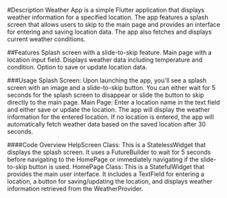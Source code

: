 #Description
Weather App is a simple Flutter application that displays weather information for a specified location. The app features a splash screen that allows users to skip to the main page and provides an interface for entering and saving location data. The app also fetches and displays current weather conditions.

##Features
Splash screen with a slide-to-skip feature.
Main page with a location input field.
Displays weather data including temperature and condition.
Option to save or update location data.

###Usage
Splash Screen: Upon launching the app, you'll see a splash screen with an image and a slide-to-skip button. You can either wait for 5 seconds for the splash screen to disappear or slide the button to skip directly to the main page.
Main Page: Enter a location name in the text field and either save or update the location. The app will display the weather information for the entered location. If no location is entered, the app will automatically fetch weather data based on the saved location after 30 seconds.

####Code Overview
HelpScreen Class: This is a StatelessWidget that displays the splash screen. It uses a FutureBuilder to wait for 5 seconds before navigating to the HomePage or immediately navigating if the slide-to-skip button is used.
HomePage Class: This is a StatefulWidget that provides the main user interface. It includes a TextField for entering a location, a button for saving/updating the location, and displays weather information retrieved from the WeatherProvider.